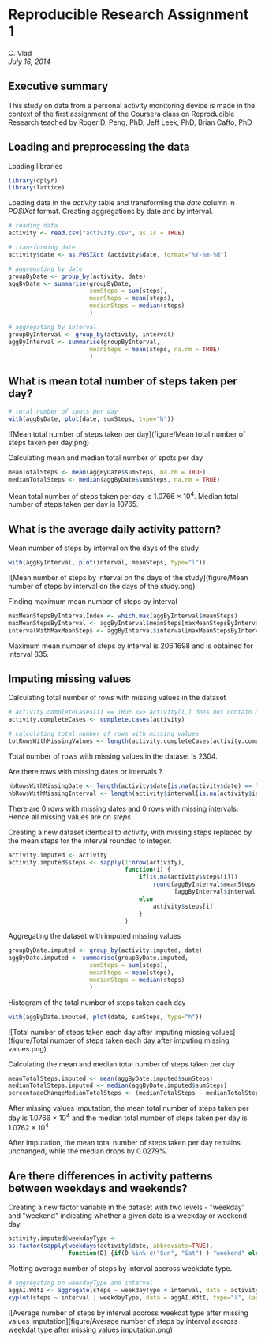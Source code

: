 Reproducible Research Assignment 1
==================================
C. Vlad  
*July 16, 2014*

## Executive summary

This study on data from a personal activity monitoring device is made in the context of the first assignment of the Coursera class on Reproducible Research teached by Roger D. Peng, PhD, Jeff Leek, PhD, Brian Caffo, PhD

## Loading and preprocessing the data

Loading libraries

```r
library(dplyr)
library(lattice)
```

Loading data in the *activity* table and transforming the *date* column in *POSIXct* format.
Creating aggregations by date and by interval.


```r
# reading data
activity <- read.csv("activity.csv", as.is = TRUE)

# transforming date
activity$date <- as.POSIXct (activity$date, format="%Y-%m-%d")

# aggregating by date
groupByDate <- group_by(activity, date)
aggByDate <- summarise(groupByDate,
                       sumSteps = sum(steps),
                       meanSteps = mean(steps),
                       medianSteps = median(steps)
                       )

# aggregating by interval
groupByInterval <- group_by(activity, interval)
aggByInterval <- summarise(groupByInterval,
                       meanSteps = mean(steps, na.rm = TRUE)
                       )
```

## What is mean total number of steps taken per day?


```r
# total number of spots per day
with(aggByDate, plot(date, sumSteps, type="h"))
```

![Mean total number of steps taken per day](figure/Mean total number of steps taken per day.png) 

Calculating mean and median total number of spots per day

```r
meanTotalSteps <- mean(aggByDate$sumSteps, na.rm = TRUE)
medianTotalSteps <- median(aggByDate$sumSteps, na.rm = TRUE)
```

Mean total number of steps taken per day is 1.0766 &times; 10<sup>4</sup>.
Median total number of steps taken per day is 10765.

## What is the average daily activity pattern?

Mean number of steps by interval on the days of the study

```r
with(aggByInterval, plot(interval, meanSteps, type="l"))
```

![Mean number of steps by interval on the days of the study](figure/Mean number of steps by interval on the days of the study.png) 

Finding maximum mean number of steps by interval

```r
maxMeanStepsByIntervalIndex <- which.max(aggByInterval$meanSteps)
maxMeanStepsByInterval <- aggByInterval$meanSteps[maxMeanStepsByIntervalIndex]
intervalWithMaxMeanSteps <- aggByInterval$interval[maxMeanStepsByIntervalIndex]
```
Maximum mean number of steps by interval is 206.1698 and is obtained for interval 835.

## Imputing missing values
Calculating total number of rows with missing values in the dataset

```r
# activity.completeCases[i] == TRUE <=> activity[i,] does not contain NAs
activity.completeCases <- complete.cases(activity)

# calculating total number of rows with missing values
totRowsWithMissingValues <- length(activity.completeCases[activity.completeCases == FALSE])
```
Total number of rows with missing values in the dataset is 2304.

Are there rows with missing dates or intervals ?

```r
nbRowsWithMissingDate <- length(activity$date[is.na(activity$date) == TRUE])
nbRowsWithMissingInterval <- length(activity$interval[is.na(activity$interval) == TRUE])
```
There are 0 rows with missing dates and 0 rows with missing intervals. Hence all missing values are on *steps*.

Creating a new dataset identical to *activity*, with missing steps replaced by the mean steps for the interval rounded to integer.

```r
activity.imputed <- activity
activity.imputed$steps <- sapply(1:nrow(activity),
                                 function(i) {
                                     if(is.na(activity$steps[i]))
                                         round(aggByInterval$meanSteps
                                               [aggByInterval$interval == activity$interval[i]])
                                     else
                                         activity$steps[i]
                                     }
                                 )
```

Aggregating the dataset with imputed missing values


```r
groupByDate.imputed <- group_by(activity.imputed, date)
aggByDate.imputed <- summarise(groupByDate.imputed,
                       sumSteps = sum(steps),
                       meanSteps = mean(steps),
                       medianSteps = median(steps)
                       )
```

Histogram of the total number of steps taken each day

```r
with(aggByDate.imputed, plot(date, sumSteps, type="h"))
```

![Total number of steps taken each day after imputing missing values](figure/Total number of steps taken each day after imputing missing values.png) 

Calculating the mean and median total number of steps taken per day

```r
meanTotalSteps.imputed <- mean(aggByDate.imputed$sumSteps)
medianTotalSteps.imputed <- median(aggByDate.imputed$sumSteps)
percentageChangeMedianTotalSteps <- (medianTotalSteps - medianTotalSteps.imputed) / medianTotalSteps * 100
```

After missing values imputation, the mean total number of steps taken per day is 1.0766 &times; 10<sup>4</sup> and the median total number of steps taken per day is 1.0762 &times; 10<sup>4</sup>.

After imputation, the mean total number of steps taken per day remains unchanged, while the median drops by 0.0279%.

## Are there differences in activity patterns between weekdays and weekends?

Creating a new factor variable in the dataset with two levels - "weekday" and "weekend" indicating whether a given date is a weekday or weekend day.

```r
activity.imputed$weekdayType <- 
as.factor(sapply(weekdays(activity$date, abbreviate=TRUE),
                 function(D) {if(D %in% c("Sun", "Sat") ) "weekend" else "weekday"}))
```

Plotting average number of steps by interval accross weekdate type.

```r
# aggregating on weekdayType and interval
aggAI.WdtI <- aggregate(steps ~ weekdayType + interval, data = activity.imputed, FUN = mean)
xyplot(steps ~ interval | weekdayType, data = aggAI.WdtI, type="l", layout = c(1, 2))
```

![Average number of steps by interval accross weekdat type after missing values imputation](figure/Average number of steps by interval accross weekdat type after missing values imputation.png) 
